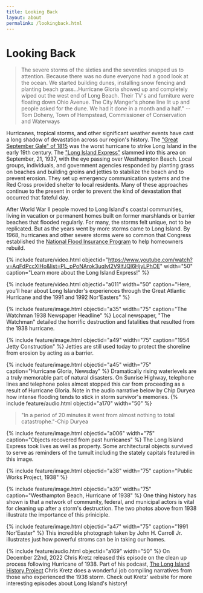 ```yaml
---
title: Looking Back
layout: about
permalink: /lookingback.html
---
```

# Looking Back

>The severe storms of the sixties and the seventies snapped us to attention. Because there was no dune everyone had a good look at the ocean. We started building dunes, installing snow fencing and planting beach grass...Hurricane Gloria showed up and completely wiped out the west end of Long Beach. Their TV's and furniture were floating down Ohio Avenue. The City Manger's phone line lit up and people asked for the dune. We had it done in a month and a half." --Tom Doheny, Town of Hempstead, Commissioner of Conservation and Waterways

Hurricanes, tropical storms, and other significant weather events have cast a long shadow of devastation across our region's history. The ["Great September Gale" of 1815](https://en.wikipedia.org/wiki/1815_New_England_hurricane) was the worst hurricane to strike Long Island in the early 19th century. The ["Long Island Express"](https://en.wikipedia.org/wiki/1938_New_England_hurricane) slammed into this area on September, 21, 1937, with the eye passing over Westhampton Beach. Local groups, individuals, and government agencies responded by planting grass on beaches and building groins and jetties to stabilize the beach and to prevent erosion. They set up emergency communication systems and the Red Cross provided shelter to local residents. Many of these approaches continue to the present in order to prevent the kind of devastation that occurred that fateful day. 

After World War II people moved to Long Island's coastal communities, living in vacation or permanent homes built on former marshlands or barrier beaches that flooded regularly. For many, the storms felt unique, not to be replicated. But as the years went by more storms came to Long Island. By 1968, hurricanes and other severe storms were so common that Congress established the [National Flood Insurance Program](https://www.fema.gov/flood-insurance) to help homeowners rebuild. 

{% include feature/video.html objectid="https://www.youtube.com/watch?v=AqFdPccXlHo&list=PL_pPoNArok3uqIvl2V9IfJQl6HjyLPhOE" width="50" caption="Learn more about the Long Island Express!" %}

{% include feature/video.html objectid="a011" width="50" caption="Here, you'll hear about Long Islander's experiences through the Great Atlantic Hurricane and the 1991 and 1992 Nor'Easters" %}

{% include feature/image.html objectid="a35" width="75" caption="The Watchman 1938 Newspaper Headline" %}
Local newspaper, "The Watchman" detailed the horrific destruction and fatalities that resulted from the 1938 hurricane. 

{% include feature/image.html objectid="a49" width="75" caption="1954 Jetty Construction" %}
Jetties are still used today to protect the shoreline from erosion by acting as a barrier. 

{% include feature/image.html objectid="a45" width="75" caption="Hurricane Gloria, Newsday" %}
Dramatically rising waterlevels are a truly memorable part of natural disasters. On Sunrise Highway, telephone lines and telephone poles almost stopped this car from proceeding as a result of Hurricane Gloria. Note in the audio narrative below by Chip Duryea how intense flooding tends to stick in storm survivor's memories. 
{% include feature/audio.html objectid="a170" width="50" %}
>"In a period of 20 minutes it went from almost nothing to total catastrophe."-Chip Duryea

{% include feature/image.html objectid="a006" width="75" caption="Objects recovered from past hurricanes" %}
The Long Island Express took lives as well as property. Some architectural objects survived to serve as reminders of the tumult including the stately capitals featured in this image. 

{% include feature/image.html objectid="a38" width="75" caption="Public Works Project, 1938" %}

{% include feature/image.html objectid="a39" width="75" caption="Westhampton Beach, Hurricane of 1938" %}
One thing history has shown is that a network of community, federal, and municipal actors is vital for cleaning up after a storm's destruction. The two photos above from 1938 illustrate the importance of this priniciple. 

{% include feature/image.html objectid="a47" width="75" caption="1991 Nor'Easter" %}
This incredible photograph taken by John H. Carroll Jr. illustrates just how powerful stroms can be in taking our homes. 

{% include feature/audio.html objectid="a169" width="50" %}
On December 22nd, 2022 Chris Kretz released this episode on the clean up process following Hurricane of 1938. Part of his podcast, [The Long Island History Project](https://www.longislandhistoryproject.org/cleaning-up-after-the-hurricane-of-1938/) Chris Kretz does a wonderful job compiling narratives from those who experienced the 1938 storm. Check out Kretz' website for more interesting episodes about Long Island's history! 

